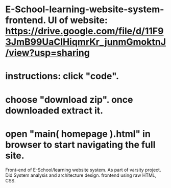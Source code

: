 # E-School-learning-website-system-frontend. UI of website: https://drive.google.com/file/d/11F93JmB99UaClHiqmrKr_junmGmoktnJ/view?usp=sharing
# instructions: click "code". 
# choose "download zip". once downloaded extract it. 
# open "main( homepage ).html" in browser to start navigating the full site.

Front-end of E-School/learning website system. As part of varsity project. Did System analysis and architecture design. frontend using raw HTML, CSS. 
